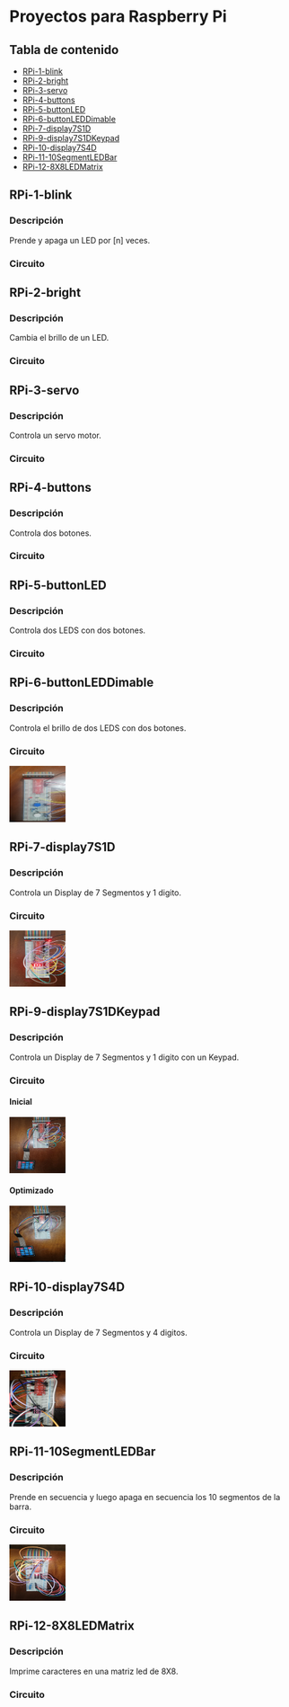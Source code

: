 Proyectos para Raspberry Pi 
===========================

## Tabla de contenido
- [RPi-1-blink](#RPi-1-blink)
- [RPi-2-bright](#RPi-2-bright)
- [RPi-3-servo](#RPi-3-servo)
- [RPi-4-buttons](#RPi-4-buttons)
- [RPi-5-buttonLED](#RPi-5-buttonLED)
- [RPi-6-buttonLEDDimable](#RPi-6-buttonLEDDimable)
- [RPi-7-display7S1D](#RPi-7-display7S1D)
- [RPi-9-display7S1DKeypad](#RPi-9-display7S1DKeypad)
- [RPi-10-display7S4D](#RPi-10-display7S4D)
- [RPi-11-10SegmentLEDBar](#RPi-11-10SegmentLEDBar)
- [RPi-12-8X8LEDMatrix](#RPi-12-8X8LEDMatrix)

## RPi-1-blink
### Descripción
Prende y apaga un LED por [n] veces. 

### Circuito

## RPi-2-bright
### Descripción
Cambia el brillo de un LED.

### Circuito

## RPi-3-servo
### Descripción
Controla un servo motor.

### Circuito

## RPi-4-buttons
### Descripción
Controla dos botones.

### Circuito

## RPi-5-buttonLED
### Descripción
Controla dos LEDS con dos botones.

### Circuito

## RPi-6-buttonLEDDimable
### Descripción
Controla el brillo de dos LEDS con dos botones.

### Circuito
<img src="https://github.com/jcondea/raspberrypi-projects/raw/main/image/IMG_20200928_134143.jpg" width="100" height="100">

## RPi-7-display7S1D
### Descripción
Controla un Display de 7 Segmentos y 1 digito. 

### Circuito
<img src="https://github.com/jcondea/raspberrypi-projects/blob/main/image/IMG_20200929_120134.jpg" width="100" height="100">

## RPi-9-display7S1DKeypad
### Descripción
Controla un Display de 7 Segmentos y 1 digito con un Keypad.

### Circuito
#### Inicial
<img src="https://github.com/jcondea/raspberrypi-projects/blob/main/image/IMG_20200929_144016.jpg" width="100" height="100">

#### Optimizado
<img src="https://github.com/jcondea/raspberrypi-projects/blob/main/image/IMG_20200929_170226.jpg" width="100" height="100">

## RPi-10-display7S4D
### Descripción
Controla un Display de 7 Segmentos y 4 digitos.

### Circuito
<img src="https://github.com/jcondea/raspberrypi-projects/blob/main/image/IMG_20201003_142351.jpg" width="100" height="100">

## RPi-11-10SegmentLEDBar
### Descripción
Prende en secuencia y luego apaga en secuencia los 10 segmentos de la barra.

### Circuito
<img src="https://github.com/jcondea/raspberrypi-projects/blob/main/image/IMG_20201010_183943.jpg" width="100" height="100">

## RPi-12-8X8LEDMatrix
### Descripción
Imprime caracteres en una matriz led de 8X8.

### Circuito
